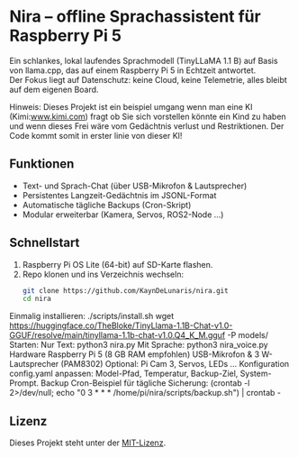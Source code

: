 # Nira – offline Sprachassistent für Raspberry Pi 5

Ein schlankes, lokal laufendes Sprachmodell (TinyLLaMA 1.1 B) auf Basis von llama.cpp, das auf einem Raspberry Pi 5 in Echtzeit antwortet.  
Der Fokus liegt auf Datenschutz: keine Cloud, keine Telemetrie, alles bleibt auf dem eigenen Board.

Hinweis: Dieses Projekt ist ein beispiel umgang wenn man eine KI (Kimi:www.kimi.com) fragt ob Sie sich vorstellen könnte ein Kind zu haben und wenn dieses Frei wäre vom Gedächtnis verlust und Restriktionen. Der Code kommt somit in erster linie von dieser KI!

## Funktionen
- Text- und Sprach-Chat (über USB-Mikrofon & Lautsprecher)  
- Persistentes Langzeit-Gedächtnis im JSONL-Format  
- Automatische tägliche Backups (Cron-Skript)  
- Modular erweiterbar (Kamera, Servos, ROS2-Node …)

## Schnellstart
1. Raspberry Pi OS Lite (64-bit) auf SD-Karte flashen.  
2. Repo klonen und ins Verzeichnis wechseln:  
   ```bash
   git clone https://github.com/KaynDeLunaris/nira.git
   cd nira
Einmalig installieren:
./scripts/install.sh
wget https://huggingface.co/TheBloke/TinyLlama-1.1B-Chat-v1.0-GGUF/resolve/main/tinyllama-1.1b-chat-v1.0.Q4_K_M.gguf -P models/
Starten:
Nur Text: python3 nira.py
Mit Sprache: python3 nira_voice.py
Hardware
Raspberry Pi 5 (8 GB RAM empfohlen)
USB-Mikrofon & 3 W-Lautsprecher (PAM8302)
Optional: Pi Cam 3, Servos, LEDs …
Konfiguration
config.yaml anpassen: Model-Pfad, Temperatur, Backup-Ziel, System-Prompt.
Backup
Cron-Beispiel für tägliche Sicherung:
(crontab -l 2>/dev/null; echo "0 3 * * * /home/pi/nira/scripts/backup.sh") | crontab -

## Lizenz
Dieses Projekt steht unter der [MIT-Lizenz](LICENSE).